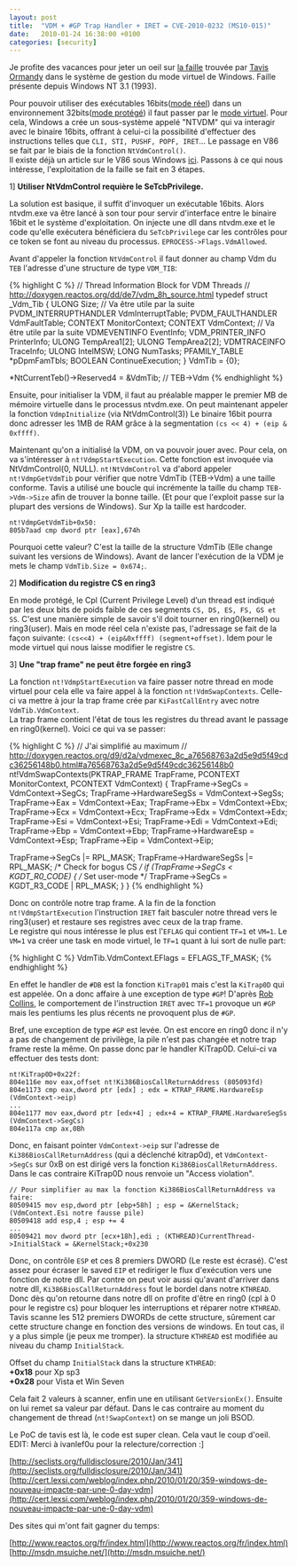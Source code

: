 ```yaml
---
layout: post
title:  "VDM + #GP Trap Handler + IRET = CVE-2010-0232 (MS10-015)"
date:   2010-01-24 16:38:00 +0100
categories: [security]
---
```

Je profite des vacances pour jeter un oeil sur [la faille](http://seclists.org/fulldisclosure/2010/Jan/341) trouvée par [Tavis Ormandy](http://taviso.decsystem.org) dans le système de gestion du mode virtuel de Windows. Faille présente depuis Windows NT 3.1 (1993).

Pour pouvoir utiliser des exécutables 16bits([mode réel](https://fr.wikipedia.org/wiki/Mode_r%C3%A9el)) dans un environnement 32bits([mode protégé](https://fr.wikipedia.org/wiki/Mode_prot%C3%A9g%C3%A9)) il faut passer par le [mode virtuel](http://fr.wikipedia.org/wiki/Mode_virtuel_8086). Pour cela, Windows a crée un sous-système appelé "NTVDM" qui va interagir avec le binaire 16bits, offrant à celui-ci la possibilité d'effectuer des instructions telles que `CLI, STI, PUSHF, POPF, IRET`... Le passage en V86 se fait par le biais de la fonction `NtVdmControl()`.  
Il existe déjà un article sur le V86 sous Windows [ici](http://www.ivanlef0u.tuxfamily.org/?p=195). Passons à ce qui nous intéresse, l'exploitation de la faille se fait en 3 étapes.

1] __Utiliser NtVdmControl requière le SeTcbPrivilege.__

La solution est basique, il suffit d'invoquer un exécutable 16bits. Alors ntvdm.exe va être lancé à son tour pour servir d'interface entre le binaire 16bit et le système d'exploitation. On injecte une dll dans ntvdm.exe et le code qu'elle exécutera bénéficiera du `SeTcbPrivilege` car les contrôles pour ce token se font au niveau du processus. `EPROCESS->Flags.VdmAllowed`.

Avant d'appeler la fonction `NtVdmControl` il faut donner au champ Vdm du `TEB` l'adresse d'une structure de type `VDM_TIB`:

{% highlight C %}
// Thread Information Block for VDM Threads
// http://doxygen.reactos.org/dd/de7/vdm_8h_source.html
typedef struct _Vdm_Tib {
  ULONG Size; // Va être utile par la suite
  PVDM_INTERRUPTHANDLER VdmInterruptTable;
  PVDM_FAULTHANDLER VdmFaultTable;
  CONTEXT MonitorContext;
  CONTEXT VdmContext; // Va être utile par la suite
  VDMEVENTINFO EventInfo;
  VDM_PRINTER_INFO PrinterInfo;
  ULONG TempArea1[2];
  ULONG TempArea2[2];
  VDMTRACEINFO TraceInfo;
  ULONG IntelMSW;
  LONG NumTasks;
  PFAMILY_TABLE *pDpmFamTbls;
  BOOLEAN ContinueExecution;
} VdmTib = {0};

*NtCurrentTeb()->Reserved4 = &VdmTib; // TEB->Vdm
{% endhighlight %}

Ensuite, pour initialiser la VDM, il faut au préalable mapper le premier MB de mémoire virtuelle dans le processus ntvdm.exe. On peut maintenant appeler la fonction `VdmpInitialize` (via NtVdmControl(3)) Le binaire 16bit pourra donc adresser les 1MB de RAM grâce à la segmentation `(cs << 4) + (eip & 0xffff)`.

Maintenant qu'on a initialisé la VDM, on va pouvoir jouer avec. Pour cela, on va s'intéresser à `nt!VdmpStartExecution`. Cette fonction est invoquée via NtVdmControl(0, NULL). `nt!NtVdmControl` va d'abord appeler `nt!VdmpGetVdmTib` pour vérifier que notre VdmTib (TEB->Vdm) a une taille conforme. Tavis a utilisé une boucle qui incrémente la taille du champ `TEB->Vdm->Size` afin de trouver la bonne taille. (Et pour que l'exploit passe sur la plupart des versions de Windows). Sur Xp la taille est hardcoder.

```
nt!VdmpGetVdmTib+0x50:
805b7aad cmp dword ptr [eax],674h
```

Pourquoi cette valeur? C'est la taille de la structure VdmTib (Elle change suivant les versions de Windows). Avant de lancer l'exécution de la VDM je mets le champ `VdmTib.Size = 0x674;`.

2] __Modification du registre CS en ring3__

En mode protégé, le Cpl (Current Privilege Level) d’un thread est indiqué par les deux bits de poids faible de ces segments `CS, DS, ES, FS, GS et SS`. C'est une manière simple de savoir s'il doit tourner en ring0(kernel) ou ring3(user). Mais en mode réel cela n'existe pas, l'adressage se fait de la façon suivante: `(cs<<4) + (eip&0xffff) (segment+offset)`. Idem pour le mode virtuel qui nous laisse modifier le registre `CS`.

3] __Une "trap frame" ne peut être forgée en ring3__

La fonction `nt!VdmpStartExecution` va faire passer notre thread en mode virtuel pour cela elle va faire appel à la fonction `nt!VdmSwapContexts`. Celle-ci va mettre à jour la trap frame crée par `KiFastCallEntry` avec notre `VdmTib.VdmContext`.  
La trap frame contient l'état de tous les registres du thread avant le passage en ring0(kernel). Voici ce qui va se passer:

{% highlight C %}
// J'ai simplifié au maximum
// http://doxygen.reactos.org/d9/d2a/vdmexec_8c_a76568763a2d5e9d5f49cdc36256148b0.html#a76568763a2d5e9d5f49cdc36256148b0
nt!VdmSwapContexts(PKTRAP_FRAME TrapFrame, PCONTEXT MonitorContext, PCONTEXT VdmContext) {
  TrapFrame->SegCs = VdmContext->SegCs;
  TrapFrame->HardwareSegSs = VdmContext->SegSs;
  TrapFrame->Eax = VdmContext->Eax;
  TrapFrame->Ebx = VdmContext->Ebx;
  TrapFrame->Ecx = VdmContext->Ecx;
  TrapFrame->Edx = VdmContext->Edx;
  TrapFrame->Esi = VdmContext->Esi;
  TrapFrame->Edi = VdmContext->Edi;
  TrapFrame->Ebp = VdmContext->Ebp;
  TrapFrame->HardwareEsp = VdmContext->Esp;
  TrapFrame->Eip = VdmContext->Eip;

  TrapFrame->SegCs |= RPL_MASK;
  TrapFrame->HardwareSegSs |= RPL_MASK;
  /* Check for bogus CS */
  if (TrapFrame->SegCs < KGDT_R0_CODE) {
    /* Set user-mode */
    TrapFrame->SegCs = KGDT_R3_CODE | RPL_MASK;
  }
}
{% endhighlight %}

Donc on contrôle notre trap frame. A la fin de la fonction `nt!VdmpStartExecution` l'instruction `IRET` fait basculer notre thread vers le ring3(user) et restaure ses registres avec ceux de la trap frame.  
Le registre qui nous intéresse le plus est l'`EFLAG` qui contient `TF=1` et `VM=1`. Le `VM=1` va créer une task en mode virtuel, le `TF=1` quant à lui sort de nulle part:

{% highlight C %}
VdmTib.VdmContext.EFlags    = EFLAGS_TF_MASK;
{% endhighlight %}

En effet le handler de `#DB` est la fonction `KiTrap01` mais c'est la `KiTrap0D` qui est appelée. On a donc affaire à une exception de type `#GP`!
D'après [Rob Collins](http://www.drdobbs.com/web-development/undocumented-corner/184410566), le comportement de l'instruction `IRET` avec `TF=1` provoque un `#GP` mais les pentiums les plus récents ne provoquent plus de `#GP`.

Bref, une exception de type `#GP` est levée. On est encore en ring0 donc il n'y a pas de changement de privilège, la pile n'est pas changée et notre trap frame reste la même. On passe donc par le handler KiTrap0D. Celui-ci va effectuer des tests dont:

```
nt!KiTrap0D+0x22f:
804e116e mov eax,offset nt!Ki386BiosCallReturnAddress (805093fd)
804e1173 cmp eax,dword ptr [edx] ; edx = KTRAP_FRAME.HardwareEsp (VdmContext->eip)
...
804e1177 mov eax,dword ptr [edx+4] ; edx+4 = KTRAP_FRAME.HardwareSegSs (VdmContext->SegCs)
804e117a cmp ax,0Bh
```

Donc, en faisant pointer `VdmContext->eip` sur l'adresse de `Ki386BiosCallReturnAddress` (qui a déclenché kitrap0d), et `VdmContext->SegCs` sur 0xB on est dirigé vers la fonction `Ki386BiosCallReturnAddress`. Dans le cas contraire KiTrap0D nous renvoie un "Access violation".

```
// Pour simplifier au max la fonction Ki386BiosCallReturnAddress va faire:
80509415 mov esp,dword ptr [ebp+58h] ; esp = &KernelStack; (VdmContext.Esi notre fausse pile)
80509418 add esp,4 ; esp += 4
...
80509421 mov dword ptr [ecx+18h],edi ; (KTHREAD)CurrentThread->InitialStack = &KernelStack;+0x230
```

Donc, on contrôle `ESP` et ces 8 premiers DWORD (Le reste est écrasé). C'est assez pour écraser le saved `EIP` et rediriger le flux d'exécution vers une fonction de notre dll. Par contre on peut voir aussi qu'avant d'arriver dans notre dll, `Ki386BiosCallReturnAddress` fout le bordel dans notre `KTHREAD`. Donc dès qu'on retourne dans notre dll on profite d'être en ring0 (cpl à 0 pour le registre cs) pour bloquer les interruptions et réparer notre `KTHREAD`.
Tavis scanne les 512 premiers DWORDs de cette structure, sûrement car cette structure change en fonction des versions de windows. En tout cas, il y a plus simple (je peux me tromper). la structure `KTHREAD` est modifiée au niveau du champ `InitialStack`.

Offset du champ `InitialStack` dans la structure `KTHREAD`:  
**+0x18** pour Xp sp3  
**+0x28** pour Vista et Win Seven

Cela fait 2 valeurs à scanner, enfin une en utilisant `GetVersionEx()`. Ensuite on lui remet sa valeur par défaut. Dans le cas contraire au moment du changement de thread (`nt!SwapContext`) on se mange un joli BSOD.

Le PoC de tavis est là, le code est super clean. Cela vaut le coup d'oeil.  
EDIT: Merci à ivanlef0u pour la relecture/correction :]

[http://seclists.org/fulldisclosure/2010/Jan/341](http://seclists.org/fulldisclosure/2010/Jan/341)  
[http://cert.lexsi.com/weblog/index.php/2010/01/20/359-windows-de-nouveau-impacte-par-une-0-day-vdm](http://cert.lexsi.com/weblog/index.php/2010/01/20/359-windows-de-nouveau-impacte-par-une-0-day-vdm)

Des sites qui m'ont fait gagner du temps:

[http://www.reactos.org/fr/index.html](http://www.reactos.org/fr/index.html)  
[http://msdn.msuiche.net/](http://msdn.msuiche.net/)

